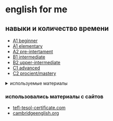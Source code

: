 <h1>english for me</h1>
<h2>навыки и количество времени</h2>
<ul>
  <li><a href="content/01_a1-c2_description/1.1_a1-beginner.md">A1 beginner</a></li>
  <li><a href="content/01_a1-c2_description/1.2_a1-elementary.md">A1 elementary</a></li>
  <li><a href="content/01_a1-c2_description/1.3_a2-pre-intermediate.md">A2 pre-intertament</a></li>
  <li><a href="content/01_a1-c2_description/1.4_b1-intermediate.md">B1 intermediate</a></li>
  <li><a href="content/01_a1-c2_description/1.5_b2-upper-intermediate.md">B2 upper-intermediate</a></li>
  <li><a href="content/01_a1-c2_description/1.6_c1-advanced.md">C1 advanced</a></li>
  <li><a href="content/01_a1-c2_description/1.7_c2-procient-mastery.md">C2 procient/mastery</a></li>
</ul>
<details>
  <summary>используемые материалы</summary>
  <ul>
		<li><a href="https://tefl-tesol-certificate.com/blog/urovni-anglijskogo-yazyka-tefl-tesol-certificate-com">уровни английского языка</a></li>
  </ul>
</details>
<h3>использовались материалы с сайтов</h3>
<ul>
	<li><a href="https://tefl-tesol-certificate.com/blog">tefl-tesol-certificate.com</a></li>
	<li><a href="https://www.cambridgeenglish.org/learning-english/exam-preparation/">cambridgeenglish.org</a></li>
</ul>  
